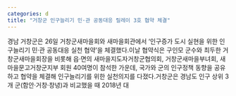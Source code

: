 ```yaml
---
categories: d
title: "거창군 인구늘리기 민·관 공동대응 릴레이 3호 협약 체결"
---
```

경남 거창군은 26일 거창군새마을회와 새마을회관에서 &lsquo;인구증가 도시 실현을 위한 인구늘리기 민&middot;관 공동대응 실천 협약&rsquo;을 체결했다.이날 협약식은 구인모 군수와 최두한 거창군새마을회장을 비롯해 읍&middot;면의 새마을지도자거창군협의회, 거창군새마을부녀회, 새마을문고거창군지부 회원 40여명이 참석한 가운데, 국가와 군의 인구정책 동향을 공유하고 협약을 체결해 인구늘리기를 위한 실천의지를 다졌다.거창군은 경남도 인구 상위 3개 군(함안&middot;거창&middot;창녕)과 비교했을 때 2018년 대